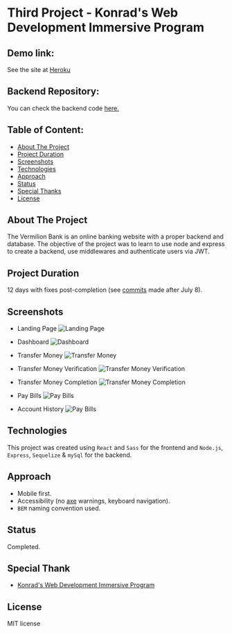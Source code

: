 # Third Project - Konrad's Web Development Immersive Program

## Demo link:

See the site at [Heroku](https://marcialcv-konrad-project3-fe.herokuapp.com/)

## Backend Repository:

You can check the backend code [here.](https://github.com/marcialcarrillo/konrad-p3-backend)

## Table of Content:

- [About The Project](#about-the-project)
- [Project Duration](#project-duration)
- [Screenshots](#screenshots)
- [Technologies](#technologies)
- [Approach](#approach)
- [Status](#status)
- [Special Thanks](#special-thanks)
- [License](#license)

## About The Project

The Vermilion Bank is an online banking website with a proper backend and database. The objective of the project was to learn to use node and express to create a backend, use middlewares and authenticate users via JWT.

## Project Duration

12 days with fixes post-completion (see [commits](https://github.com/marcialcarrillo/konrad-p3-frontend/commits/post-immersive) made after July 8).

## Screenshots

- Landing Page
  ![Landing Page](https://i.imgur.com/yngeUQ1.png)

- Dashboard
  ![Dashboard](https://i.imgur.com/H8QQKev.png)

- Transfer Money
  ![Transfer Money](https://i.imgur.com/MDCbZj1.png)

- Transfer Money Verification
  ![Transfer Money Verification](https://i.imgur.com/C7NIO1X.png)

- Transfer Money Completion
  ![Transfer Money Completion](https://i.imgur.com/yqw6yAx.png)

- Pay Bills
  ![Pay Bills](https://i.imgur.com/njd2tyh.png)

- Account History
  ![Pay Bills](https://i.imgur.com/Sk1ESMr.png)

## Technologies

This project was created using `React` and `Sass` for the frontend and `Node.js`, `Express`, `Sequelize` & `mySql` for the backend.

## Approach

- Mobile first.
- Accessibility (no [axe](https://www.deque.com/axe/) warnings, keyboard navigation).
- `BEM` naming convention used.

## Status

Completed.

## Special Thank

- [Konrad's Web Development Immersive Program](https://www.konrad.com/careers/san-jose/web-development-program)

## License

MIT license

